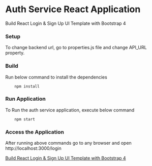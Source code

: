 # Auth Service React Application

Build React Login & Sign Up UI Template with Bootstrap 4

### Setup
To change backend url, go to properties.js file and change API_URL property.

### Build
Run below command to install the dependencies

        npm install

### Run Application
To Run the auth service application, execute below command

        npm start
        
### Access the Application
After running above commands go to any browser and open http://localhost:3000/login

[Build React Login & Sign Up UI Template with Bootstrap 4](https://www.positronx.io/build-react-login-sign-up-ui-template-with-bootstrap-4/)
